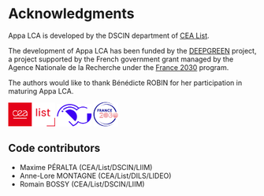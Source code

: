 # Acknowledgments
Appa LCA is developed by the DSCIN department of [CEA List](https://list.cea.fr/en/).

The development of Appa LCA has been funded by the [DEEPGREEN](https://deepgreen.ai/) project, a project supported by the French government grant managed by the Agence Nationale de la Recherche under the [France 2030](https://www.economie.gouv.fr/france-2030) program.

The authors would like to thank Bénédicte ROBIN for her participation in maturing Appa LCA. 

<img src="../_static/about/list.jpg" alt="" width="95"/>

<img src="../_static/about/deepgreen.png" alt="" width="70">

<img src="../_static/about/france_2023.jpg" alt="" width="50"/>

## Code contributors

- Maxime PÉRALTA (CEA/List/DSCIN/LIIM)
- Anne-Lore MONTAGNE (CEA/List/DILS/LIDEO)
- Romain BOSSY (CEA/List/DSCIN/LIIM)
